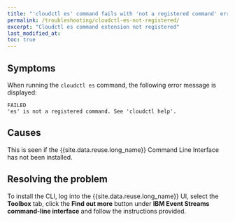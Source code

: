 ```yaml
---
title: "'cloudctl es' command fails with 'not a registered command' error"
permalink: /troubleshooting/cloudctl-es-not-registered/
excerpt: "Cloudctl es command extension not registered"
last_modified_at:
toc: true
---
```


## Symptoms

When running the `cloudctl es` command, the following error message is displayed:

```
FAILED
'es' is not a registered command. See 'cloudctl help'.
```

## Causes

This is seen if the {{site.data.reuse.long_name}} Command Line Interface has not been installed.

## Resolving the problem

To install the CLI, log into the {{site.data.reuse.long_name}} UI, select the **Toolbox** tab, click the **Find out more** button under **IBM Event Streams command-line interface** and follow the instructions provided.
